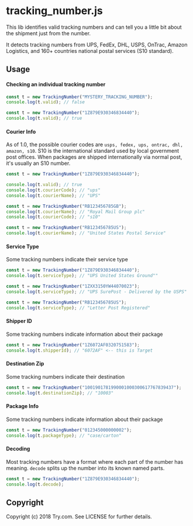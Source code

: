 # tracking_number.js

This lib identifies valid tracking numbers and can tell you a little bit about the shipment just from the number.

It detects tracking numbers from UPS, FedEx, DHL, USPS, OnTrac, Amazon Logistics, and 160+ countries national postal services (S10 standard).

## Usage

#### Checking an individual tracking number

```javascript
const t = new TrackingNumber("MYSTERY_TRACKING_NUMBER");
console.log(t.valid); // false

const t = new TrackingNumber("1Z879E930346834440");
console.log(t.valid); // true
```

#### Courier Info

As of 1.0, the possible courier codes are `usps, fedex, ups, ontrac, dhl, amazon, s10`. S10 is the international standard used by local government post offices. When packages are shipped internationally via normal post, it's usually an S10 number.

```javascript
const t = new TrackingNumber("1Z879E930346834440");

console.log(t.valid); // true
console.log(t.courierCode); // "ups"
console.log(t.courierName); // "UPS"

const t = new TrackingNumber("RB123456785GB");
console.log(t.courierName); // "Royal Mail Group plc"
console.log(t.courierCode); // "s10"

const t = new TrackingNumber("RB123456785US");
console.log(t.courierName); // "United States Postal Service"
```

#### Service Type

Some tracking numbers indicate their service type

```javascript
const t = new TrackingNumber("1Z879E930346834440");
console.log(t.serviceType); // "UPS United States Ground""

const t = new TrackingNumber("1ZXX3150YW44070023");
console.log(t.serviceType); // "UPS SurePost - Delivered by the USPS"

const t = new TrackingNumber("RB123456785US");
console.log(t.serviceType); // "Letter Post Registered"
```

#### Shipper ID

Some tracking numbers indicate information about their package

```javascript
const t = new TrackingNumber("1Z6072AF0320751583");
console.log(t.shipperId); // "6072AF" <-- this is Target
```

#### Destination Zip

Some tracking numbers indicate their destination

```javascript
const t = new TrackingNumber("1001901781990001000300617767839437");
console.log(t.destinationZip); // "10003"
```

#### Package Info

Some tracking numbers indicate information about their package

```javascript
const t = new TrackingNumber("012345000000002");
console.log(t.packageType); // "case/carton"
```

#### Decoding

Most tracking numbers have a format where each part of the number has meaning. `decode` splits up the number into its known named parts.

```javascript
const t = new TrackingNumber("1Z879E930346834440");
console.log(t.decode);
```

## Copyright

Copyright (c) 2018 Try.com. See LICENSE for further details.
